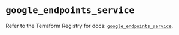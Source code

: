# `google_endpoints_service`

Refer to the Terraform Registry for docs: [`google_endpoints_service`](https://registry.terraform.io/providers/hashicorp/google-beta/6.46.0/docs/resources/google_endpoints_service).

